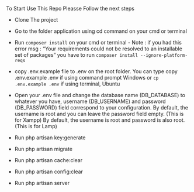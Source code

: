 To Start Use This Repo Pleasse Follow the next steps
- Clone The project
- Go to the folder application using cd command on your cmd or terminal
- Run `composer install` on your cmd or terminal
       - Note : if you had this error msg : “Your requirements could not be resolved to an installable set of packages” you have to run `composer install --ignore-platform-reqs`
- copy .env.example file to .env on the root folder. You can type copy .env.example .env if using command prompt Windows or `cp .env.example .env` if using terminal, Ubuntu
- Open your .env file and change the database name (DB_DATABASE) to whatever you have, username (DB_USERNAME) and password (DB_PASSWORD) field correspond to your configuration. By default, the username is root and you can leave the password field empty. (This is for Xampp) By default, the username is root and password is also root. (This is for Lamp)
- Run php artisan key:generate
- Run php artisan migrate

- Run php artisan cache:clear

- Run php artisan config:clear

- Run php artisan server
